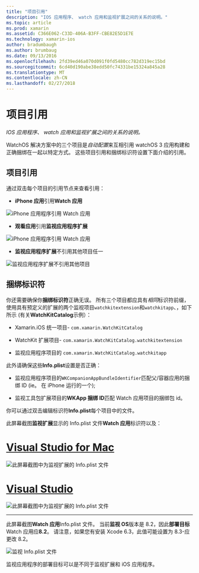 ```yaml
---
title: "项目引用"
description: "IOS 应用程序、 watch 应用和监视扩展之间的关系的说明。"
ms.topic: article
ms.prod: xamarin
ms.assetid: C366E062-C33D-406A-B3FF-CBE82E5D1E7E
ms.technology: xamarin-ios
author: bradumbaugh
ms.author: brumbaug
ms.date: 09/13/2016
ms.openlocfilehash: 2fd39ed46a070d091f0fd5480cc782d319ec15bd
ms.sourcegitcommit: 6cd40d190abe38edd50fc74331be15324a845a28
ms.translationtype: MT
ms.contentlocale: zh-CN
ms.lasthandoff: 02/27/2018
---
```

# <a name="project-references"></a>项目引用

_IOS 应用程序、 watch 应用和监视扩展之间的关系的说明。_

WatchOS 解决方案中的三个项目是*自动配置*来互相引用 watchOS 3 应用构建和正确捆绑在一起以特定方式。 这些项目引用和捆绑标识符设置下面介绍的引用。

## <a name="project-references"></a>项目引用

通过双击每个项目的引用节点来查看引用：

- **iPhone 应用**引用**Watch 应用**

![](project-references-images/catalog-reference1.png "iPhone 应用程序引用 Watch 应用")

- **观看应用**引用**监视应用程序扩展**

![](project-references-images/catalog-reference2.png "iPhone 应用程序引用 Watch 应用")


 - **监视应用程序扩展**不引用其他项目任一

![](project-references-images/catalog-reference3.png "监视应用程序扩展不引用其他项目")



## <a name="bundle-identifiers"></a>捆绑标识符

你还需要确保你**捆绑标识符**正确无误。
所有三个项目都应具有*相同*标识符前缀，使用具有预定义的扩展的两个监视项目`watchkitextension`和`watchkitapp`、，如下所示 (有关**WatchKitCatalog**示例）：

 - Xamarin.iOS 统一项目- `com.xamarin.WatchKitCatalog`

 - WatchKit 扩展项目- `com.xamarin.WatchKitCatalog.watchkitextension`

 - 监视应用程序项目的 `com.xamarin.WatchKitCatalog.watchkitapp`

此外请确保这些**Info.plist**设置是否正确：

 - 监视应用程序项目的`WKCompanionAppBundleIdentifier`匹配父/容器应用的捆绑 ID (ie。 在 iPhone 运行的一个);

 - 监视工具包扩展项目的**WKApp 捆绑 ID**匹配 Watch 应用项目的捆绑包 id。

你可以通过双击编辑标识符**Info.plist**每个项目中的文件。

此屏幕截图**监视扩展**显示的 Info.plist 文件**Watch 应用**标识符以及：

# <a name="visual-studio-for-mactabvsmac"></a>[Visual Studio for Mac](#tab/vsmac)
    
![](project-references-images/infoplist-extension.png "此屏幕截图中为监视扩展的 Info.plist 文件")

# <a name="visual-studiotabvswin"></a>[Visual Studio](#tab/vswin)
    
![](project-references-images/infoplist-extension-vs.png "此屏幕截图中为监视扩展的 Info.plist 文件")

-----

此屏幕截图**Watch 应用**Info.plist 文件。
当前**监视 OS**版本是 8.2，因此**部署目标**Watch 应用应**8.2**。 请注意，如果您有安装 Xcode 6.3，此值可能设置为 8.3-应更改 8.2。

![](project-references-images/infoplist-watchapp.png "监视 Info.plist 文件")

监视应用程序的部署目标可以是不同于监视扩展和 iOS 应用程序。

